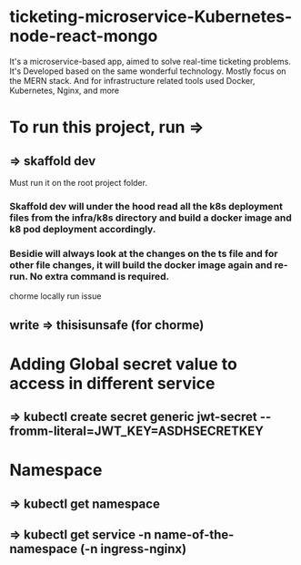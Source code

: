 # ticketing-microservice-Kubernetes-node-react-mongo
It's a microservice-based app, aimed to solve real-time ticketing problems. It's Developed based on the same wonderful technology. Mostly focus on the MERN stack. And for infrastructure related tools used Docker, Kubernetes, Nginx, and more

# To run this project, run => 
## => skaffold dev

Must run it on the root project folder.
### Skaffold dev will under the hood read all the k8s deployment files from the infra/k8s directory and build a docker image and k8 pod deployment accordingly.

### Besidie will always look at the changes on the ts file and for other file changes, it will build the docker image again and re-run. No extra command is required.

chorme locally run issue
## write => thisisunsafe (for chorme)


# Adding Global secret value to access in different service
## => kubectl create secret generic jwt-secret --fromm-literal=JWT_KEY=ASDHSECRETKEY

# Namespace

## => kubectl get namespace
## => kubectl get service -n name-of-the-namespace (-n ingress-nginx)
